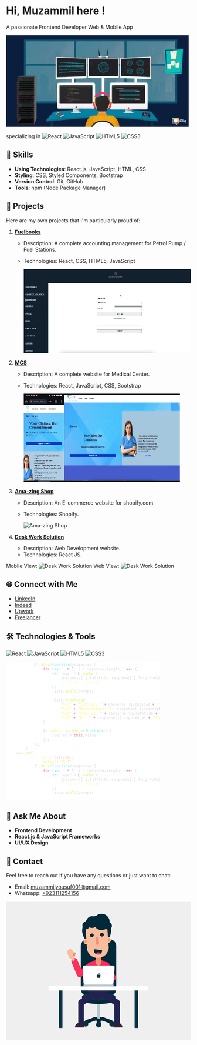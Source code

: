 # Hi, Muzammil here !
A passionate Frontend Developer Web & Mobile App

![Header Image](https://github.com/muzammilyousuf/muzammilyousuf/blob/main/profile.gif)

specializing in  ![React](https://img.shields.io/badge/-React-61DAFB?logo=react&logoColor=white&style=flat-square)
![JavaScript](https://img.shields.io/badge/-JavaScript-F7DF1E?logo=javascript&logoColor=black&style=flat-square)
![HTML5](https://img.shields.io/badge/-HTML5-E34F26?logo=html5&logoColor=white&style=flat-square)
![CSS3](https://img.shields.io/badge/-CSS3-1572B6?logo=css3&logoColor=white&style=flat-square) 


## 🚀 Skills

- **Using Technologies**: React.js, JavaScript, HTML, CSS
- **Styling**: CSS, Styled Components, Bootstrap
- **Version Control**: Git, GitHub
- **Tools**: npm (Node Package Manager)

## 🌟 Projects

Here are my own projects that I'm particularly proud of:

1. **[Fuelbooks](https://github.com/muzammilyousuf/muzammilyousuf/blob/main/0911.gif)**
   - Description: A complete accounting management for Petrol Pump / Fuel Stations.
   - Technologies: React, CSS, HTML5, JavaScript
     
     ![Fuelbooks](https://github.com/muzammilyousuf/muzammilyousuf/blob/main/0911.gif)

2. **[MCS](https://github.com/muzammilyousuf/muzammilyousuf/blob/main/0911(2).gif)**
   - Description: A complete website for Medical Center.
   - Technologies: React, JavaScript, CSS, Bootstrap
     
     ![MCS](https://github.com/muzammilyousuf/muzammilyousuf/blob/main/0911(2).gif)

3. **[Ama-zing Shop](https://wwww.ama-zingshop.com)**
   - Description: An E-commerce website for shopify.com
   - Technologies: Shopify.
     
     ![Ama-zing Shop]()


4. **[Desk Work Solution](https://dazzling-alpaca-0d3bde.netlify.app/)**
   - Description: Web Development website.
   - Technologies: React JS.
     
Mobile View: 
![Desk Work Solution](https://github.com/muzammilyousuf/muzammilyousuf/blob/e7e4881e63770d80c16dd614f2266519084adace/Deskwork%20Solution%20Mobile%20View.gif)   Web View:
![Desk Work Solution](https://github.com/muzammilyousuf/muzammilyousuf/blob/f96b302296f246a4bc7c86145ff0fe1b719c2dd9/Deskwork%20solution.gif) 

## 🌐 Connect with Me

- [LinkedIn](https://www.linkedin.com/in/muzammil-yousuf/)
- [Indeed](https://profile.indeed.com/?hl=en_QA&co=QA&from=gnav-jobseeker-profile--profile-one-frontend)
- [Upwork](https://upwork.com/muzammilyousuf)
- [Freelancer](https://freelancers.com/muzammilyousuf)


## 🛠️ Technologies & Tools

![React](https://img.shields.io/badge/-React-61DAFB?logo=react&logoColor=white&style=flat-square)
![JavaScript](https://img.shields.io/badge/-JavaScript-F7DF1E?logo=javascript&logoColor=black&style=flat-square)
![HTML5](https://img.shields.io/badge/-HTML5-E34F26?logo=html5&logoColor=white&style=flat-square)
![CSS3](https://img.shields.io/badge/-CSS3-1572B6?logo=css3&logoColor=white&style=flat-square)

![Header Image](https://github.com/muzammilyousuf/muzammilyousuf/blob/main/programming.gif)


## 💬 Ask Me About

- **Frontend Development**
- **React.js & JavaScript Frameworks**
- **UI/UX Design**

## 📧 Contact

Feel free to reach out if you have any questions or just want to chat:

- Email: [muzammilyousuf001@gmail.com](mailto:muzammilyousuf001@gmail.com)
- Whatsapp: [+923111254156](tel:03111254156)

![Footer Image](https://github.com/muzammilyousuf/muzammilyousuf/blob/main/hi%20devs.gif)
